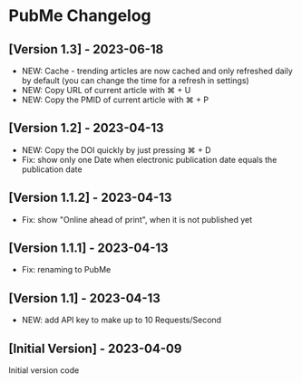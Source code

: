 # PubMe Changelog

## [Version 1.3] - 2023-06-18
- NEW: Cache - trending articles are now cached and only refreshed daily by default (you can change the time for a refresh in settings)
- NEW: Copy URL of current article with ⌘ + U
- NEW: Copy the PMID of current article with ⌘ + P

## [Version 1.2] - 2023-04-13

- NEW: Copy the DOI quickly by just pressing ⌘ + D
- Fix: show only one Date when electronic publication date equals the publication date

## [Version 1.1.2] - 2023-04-13

- Fix: show "Online ahead of print", when it is not published yet

## [Version 1.1.1] - 2023-04-13

- Fix: renaming to PubMe

## [Version 1.1] - 2023-04-13

- NEW: add API key to make up to 10 Requests/Second

## [Initial Version] - 2023-04-09

Initial version code
